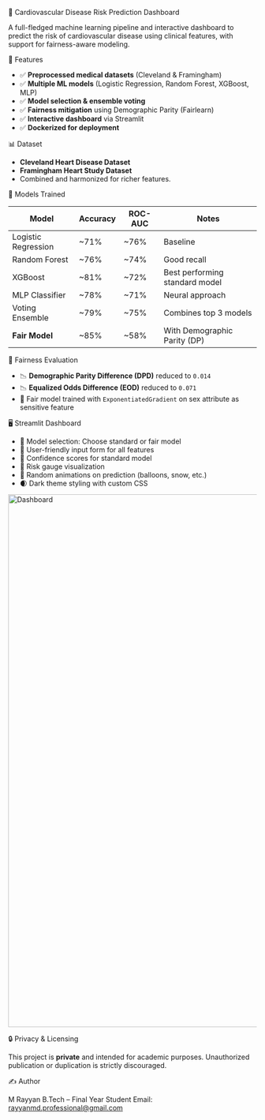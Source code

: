 💓 Cardiovascular Disease Risk Prediction Dashboard

A full-fledged machine learning pipeline and interactive dashboard to predict the risk of cardiovascular disease using clinical features, with support for fairness-aware modeling.


🚀 Features

* ✅ **Preprocessed medical datasets** (Cleveland & Framingham)
* ✅ **Multiple ML models** (Logistic Regression, Random Forest, XGBoost, MLP)
* ✅ **Model selection & ensemble voting**
* ✅ **Fairness mitigation** using Demographic Parity (Fairlearn)
* ✅ **Interactive dashboard** via Streamlit
* ✅ **Dockerized for deployment**


📊 Dataset

* **Cleveland Heart Disease Dataset**
* **Framingham Heart Study Dataset**
* Combined and harmonized for richer features.


🧠 Models Trained

| Model               | Accuracy | ROC-AUC | Notes                          |
| ------------------- | -------- | ------- | ------------------------------ |
| Logistic Regression | \~71%    | \~76%   | Baseline                       |
| Random Forest       | \~76%    | \~74%   | Good recall                    |
| XGBoost             | \~81%    | \~72%   | Best performing standard model |
| MLP Classifier      | \~78%    | \~71%   | Neural approach                |
| Voting Ensemble     | \~79%    | \~75%   | Combines top 3 models          |
| **Fair Model**      | \~85%    | \~58%   | With Demographic Parity (DP)   |


🎯 Fairness Evaluation

* 📉 **Demographic Parity Difference (DPD)** reduced to `0.014`
* 📉 **Equalized Odds Difference (EOD)** reduced to `0.071`
* 📌 Fair model trained with `ExponentiatedGradient` on sex attribute as sensitive feature



🖥️ Streamlit Dashboard

* 📌 Model selection: Choose standard or fair model
* 📌 User-friendly input form for all features
* 📌 Confidence scores for standard model
* 📌 Risk gauge visualization
* 🎉 Random animations on prediction (balloons, snow, etc.)
* 🌒 Dark theme styling with custom CSS
<img width="1920" height="1080" alt="Dashboard" src="https://github.com/user-attachments/assets/f5e7ef33-3bbc-4255-819f-89c4b23d56d9" />




🔒 Privacy & Licensing

This project is **private** and intended for academic purposes. Unauthorized publication or duplication is strictly discouraged.



✍️ Author

M Rayyan
B.Tech – Final Year Student
Email: rayyanmd.professional@gmail.com



